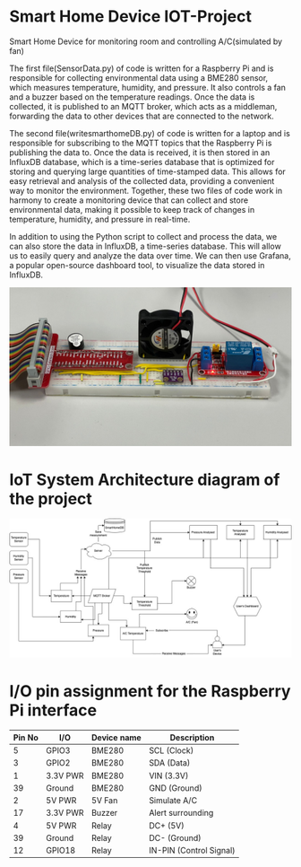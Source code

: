 # Smart Home Device IOT-Project
 Smart Home Device for monitoring room and controlling A/C(simulated by fan)
 
 The first file(SensorData.py) of code is written for a Raspberry Pi and is responsible for collecting environmental data using a BME280 sensor, which measures temperature, humidity, and pressure. It also controls a fan and a buzzer based on the temperature readings. Once the data is collected, it is published to an MQTT broker, which acts as a middleman, forwarding the data to other devices that are connected to the network.

The second file(writesmarthomeDB.py) of code is written for a laptop and is responsible for subscribing to the MQTT topics that the Raspberry Pi is publishing the data to. Once the data is received, it is then stored in an InfluxDB database, which is a time-series database that is optimized for storing and querying large quantities of time-stamped data. This allows for easy retrieval and analysis of the collected data, providing a convenient way to monitor the environment. Together, these two files of code work in harmony to create a monitoring device that can collect and store environmental data, making it possible to keep track of changes in temperature, humidity, and pressure in real-time.

In addition to using the Python script to collect and process the data, we can also store the data in InfluxDB, a time-series database. This will allow us to easily query and analyze the data over time. We can then use Grafana, a popular open-source dashboard tool, to visualize the data stored in InfluxDB.

![Pic of RPi, BME280 and fan](https://github.com/LucidDreamsAlways/IOT-Project/blob/main/image.jpeg?raw=true)

# IoT System Architecture diagram of the project
![IoT System Architecture diagram of the project](https://github.com/LucidDreamsAlways/IOT-Project/blob/main/ProjectDesign.jpeg?raw=true)

# I/O pin assignment for the Raspberry Pi interface 
| Pin No | I/O | Device name | Description    |
|-------|-----|-------------|----------------|
| 5     | GPIO3 | BME280    | SCL (Clock)    |
| 3     | GPIO2 | BME280    | SDA (Data)     |
| 1     | 3.3V PWR | BME280 | VIN (3.3V)    |
| 39    | Ground   | BME280 | GND (Ground)   |
| 2     | 5V PWR   | 5V Fan  | Simulate A/C   |
| 17    | 3.3V PWR | Buzzer  | Alert surrounding|
| 4     | 5V PWR   | Relay   | DC+ (5V)       |
| 39    | Ground   | Relay   | DC- (Ground)   |
| 12    | GPIO18   | Relay   | IN-PIN (Control Signal)|
